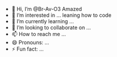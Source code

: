 - 👋 Hi, I’m @Br-Av-O3 Amazed 
- 👀 I’m interested in ... leaning how to code 
- 🌱 I’m currently learning ...
- 💞️ I’m looking to collaborate on ...
- 📫 How to reach me ...
- 😄 Pronouns: ...
- ⚡ Fun fact: ...

<!---
Br-Av-O3/Br-Av-O3 is a ✨ special ✨ repository because its `README.md` (this file) appears on your GitHub profile.
You can click the Preview link to take a look at your changes.
--->
